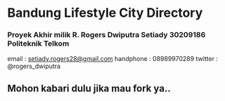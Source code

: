 # Bandung Lifestyle City Directory

### Proyek Akhir milik R. Rogers Dwiputra Setiady 30209186 Politeknik Telkom

email : setiady.rogers28@gmail.com
handphone : 08989970289
twitter : @rogers_dwiputra

## Mohon kabari dulu jika mau fork ya..
